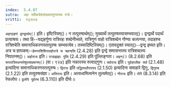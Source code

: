 ```yaml
---
index:  5.4.87
sutra:  अहः सर्वैकदेशसंख्यातपुण्याच्च रात्रेः।
vritti:  nyasa
---
```


`अहग्र्रहणं द्वान्द्वार्थम्()` इति। इष्टिरियम्()। न तत्पुरुषार्थम्(); मुख्यार्थे तत्पुरुषस्यासम्भवात्()। द्वन्द्वार्थे पदार्थं प्रत्याश्रयः। तथा हि--यद्यहर्गुणा रात्रिरहः शब्देनीच्यते, रात्रिगुणं वाहो रात्रिशब्देन गौण्या कल्पनया, तदाहश्च रात्रिश्चेति समानाधिकरणस्तत्पुरुषः सम्भवत्येव। तस्मादिष्टिरियम्()। एतावदुक्तं स्यात्()--द्वन्द्व इष्यत इति। अत्र च ज्ञापकम्--`हेमन्तशिशिरावहोरात्रे च च्छन्दसि` (2.4.28) इति द्वन्द्वे समासन्तस्य रात्रिशब्दस्य निपातनम्()। `अहोरात्रः` इति। `रात्राह्नाहाः पुंसि` (2.4.29) इति पुंल्लिङ्गता। `अहन्()` (8.2.68) इति `रूपरात्रिरथन्तरेषूपसंख्यानम्()` (वा। ९२४) इति नकारस्य रुत्वाद्गुणः। `सर्वरात्रः` इति। `पूर्वकालैक सर्व` (2.1.48) इत्यादिना समानाधिकरणस्तत्पुरुषः। `द्विरात्रः` इति `तद्धितार्थोत्तरपद` (2.1.50) इत्यादिना समाहारे द्विगुः, `द्विगुश्च` (2.1.22) इति तत्पुरुषसंज्ञा। `अतिरात्रः` इति। अत्यध्वमित्यनेन तुल्यमेत्()। `नीरात्रः` इति। `रोरि` (8.3.14) इति रेफलोपः। `ढ्रलोपे पूर्वस्य` (6.3.110) इति दीर्घः॥
